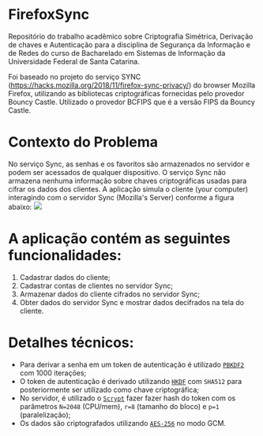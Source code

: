 # FirefoxSync

Repositório do trabalho acadêmico sobre Criptografia Simétrica, Derivação de chaves e Autenticação para a disciplina de Segurança da Informação e de Redes do curso de Bacharelado em Sistemas de Informação da Universidade Federal de Santa Catarina.

Foi baseado no projeto do serviço SYNC (https://hacks.mozilla.org/2018/11/firefox-sync-privacy/) do browser Mozilla Firefox, utilizando as bibliotecas criptográficas fornecidas pelo provedor Bouncy Castle.
Utilizado o provedor BCFIPS que é a versão FIPS da Bouncy Castle.

# Contexto do Problema

No serviço Sync, as senhas e os favoritos são armazenados no servidor e podem ser acessados de qualquer dispositivo.
O serviço Sync não armazena nenhuma informação sobre chaves criptográficas usadas para cifrar os dados dos clientes.
A aplicação simula o cliente (your computer) interagindo com o servidor Sync (Mozilla's Server) conforme a figura abaixo:
<img src="https://2r4s9p1yi1fa2jd7j43zph8r-wpengine.netdna-ssl.com/files/2018/11/Sync-Blogpost1.png">

# A aplicação contém as seguintes funcionalidades:

1) Cadastrar dados do cliente;
2) Cadastrar contas de clientes no servidor Sync;
4) Armazenar dados do cliente cifrados no servidor Sync;
5) Obter dados do servidor Sync e mostrar dados decifrados na tela do cliente.

# Detalhes técnicos:

- Para derivar a senha em um token de autenticação é utilizado [`PBKDF2`](https://cryptobook.nakov.com/mac-and-key-derivation/pbkdf2) com 1000 iterações;
- O token de autenticação é derivado utilizando [`HKDF`](https://datatracker.ietf.org/doc/html/rfc5869) com `SHA512` para posteriormente ser utilizado como chave criptográfica;
- No servidor, é utilizado o [`Scrypt`](https://en.wikipedia.org/wiki/Scrypt) fazer fazer hash do token com os parâmetros `N=2048` (CPU/mem), `r=8` (tamanho do bloco) e `p=1` (paralelização);
- Os dados são criptografados utilizando [`AES-256`](https://cryptobook.nakov.com/symmetric-key-ciphers/aes-cipher-concepts) no modo GCM.
